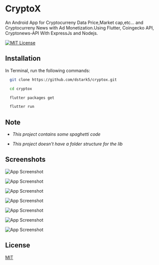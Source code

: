 
# CryptoX
An Android App for Cryptocurreny Data Price,Market cap,etc... and Cryptocurreny News with Ad Monetization.Using Flutter, Coingecko API, Cryptonews-API With ExpressJs and Nodejs.

[![MIT License](https://img.shields.io/badge/License-MIT-green.svg)](https://choosealicense.com/licenses/mit/)


## Installation

In Terminal, run the following commands:

```bash
  git clone https://github.com/dstark5/cryptox.git
```

```bash
  cd cryptox
```

```bash
  flutter packages get
```

```bash
  flutter run
```
## Note

* *This project contains some spaghetti code*

* *This project doesn't have a folder structure for the lib*

## Screenshots

![App Screenshot](https://github.com/cryptox/Screenshots/shot_0.png)

![App Screenshot](https://github.com/cryptox/Screenshots/shot_1.png)

![App Screenshot](https://github.com/cryptox/Screenshots/shot_2.png)

![App Screenshot](https://github.com/cryptox/Screenshots/shot_3.png)


![App Screenshot](https://github.com/cryptox/Screenshots/shot_4.png)

![App Screenshot](https://github.com/cryptox/Screenshots/shot_5.png)

![App Screenshot](https://github.com/cryptox/Screenshots/shot_6.png)





## License

[MIT](https://choosealicense.com/licenses/mit/)

